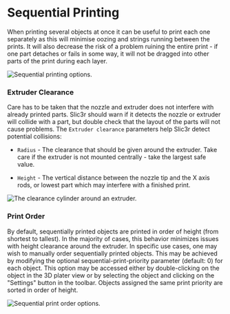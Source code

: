 Sequential Printing
===================

When printing several objects at once it can be useful to print each one
separately as this will minimise oozing and strings running between the
prints. It will also decrease the risk of a problem ruining the entire
print - if one part detaches or fails in some way, it will not be
dragged into other parts of the print during each layer.

 ![Sequential printing options.](images/sequential_printing_options.png "fig:")

### Extruder Clearance

Care has to be taken that the nozzle and extruder does not interfere
with already printed parts. Slic3r should warn if it detects the nozzle
or extruder will collide with a part, but double check that the layout
of the parts will not cause problems. The `Extruder clearance`
parameters help Slic3r detect potential collisions:

-   `Radius` - The clearance that should be given around the extruder.
    Take care if the extruder is not mounted centrally - take the
    largest safe value.

-   `Height` - The vertical distance between the nozzle tip and the X
    axis rods, or lowest part which may interfere with a finished print.

 ![The clearance cylinder around an
extruder.](images/extruder_clearance.jpg "fig:")

### Print Order

By default, sequentially printed objects are printed in order of height (from
shortest to tallest). In the majority of cases, this behavior minimizes issues
with height clearance around the extruder. In specific use cases, one may wish
to manually order sequentially printed objects. This may be achieved by modifying
the optional sequential-print-priority parameter (default: 0) for each object.
This option may be accessed either by double-clicking on the object in the 3D plater
view or by selecting the object and clicking on the "Settings" button in the toolbar.
Objects assigned the same print priority are sorted in order of height.

 ![Sequential print order
options.](images/sequential_printing_order.png "fig:")

